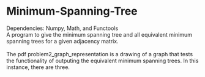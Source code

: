 # Minimum-Spanning-Tree
Dependencies: Numpy, Math, and Functools<br />
A program to give the minimum spanning tree and all equivalent minimum spanning trees for a given adjacency matrix.<br/><br/>
The pdf problem2_graph_representation is a drawing of a graph that tests the functionality of outputing the equivalent minimum spanning trees. In this instance, there are three.
